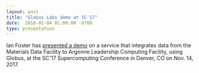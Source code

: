 ```yaml
---
layout: post
title: "Globus Labs demo at SC'17"
date:  2018-01-04 01:00:00 -0700
type: presentation
---
```

Ian Foster has [presented a demo](https://ci.uchicago.edu/blog/ci-sc17-arctic-award-portal-preview-smart-cities) on a service that integrates data from the
 Materials Data Facility to Argonne Leadership Computing Facility, using
 Globus, at the SC'17 Supercomputing Conference
in Denver, CO on Nov. 14, 2017.

